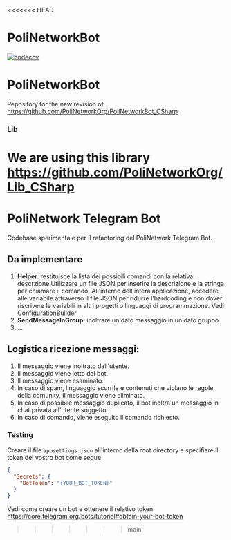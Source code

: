 <<<<<<< HEAD
# PoliNetworkBot
[![codecov](https://codecov.io/github/PoliNetworkOrg/PoliNetworkBot/branch/main/graph/badge.svg?token=VOA14BM161)](https://codecov.io/github/PoliNetworkOrg/PoliNetworkBot)
# PoliNetworkBot
Repository for the new revision of https://github.com/PoliNetworkOrg/PoliNetworkBot_CSharp

### Lib

We are using this library https://github.com/PoliNetworkOrg/Lib_CSharp
=======
# PoliNetwork Telegram Bot
Codebase sperimentale per il refactoring del PoliNetwork Telegram Bot.

## Da implementare
1. **Helper**: restituisce la lista dei possibili comandi con la relativa descrzione
Utilizzare un file JSON per inserire la descrizione e la stringa per chiamare il comando. All'interno dell'intera applicazione, accedere alle variabile attraverso il file JSON per ridurre l'hardcoding e non dover riscrivere le variabili in altri progetti o linguaggi di programmazione. Vedi [ConfigurationBuilder](https://learn.microsoft.com/it-it/dotnet/api/microsoft.extensions.configuration.configurationbuilder?view=dotnet-plat-ext-7.0#remarks)
2. **SendMessageInGroup**: inoltrare un dato messaggio in un dato gruppo
3. ...

## Logistica ricezione messaggi:
1. Il messaggio viene inoltrato dall'utente.
2. Il messaggio viene letto dal bot.
3. Il messaggio viene esaminato.
4. In caso di spam, linguaggio scurrile e contenuti che violano le regole della comunity, il messaggio viene eliminato.
5. In caso di possibile messaggio duplicato, il bot inoltra un messaggio in chat privata all'utente soggetto.
6. In caso di comando, viene eseguito il comando richiesto.

### Testing
Creare il file `appsettings.json` all'interno della root directory e specifiare il token del vostro bot come segue
```json
{
  "Secrets": {
    "BotToken": "{YOUR_BOT_TOKEN}"
  }
}
```

Vedi come creare un bot e ottenere il relativo token: https://core.telegram.org/bots/tutorial#obtain-your-bot-token

>>>>>>> main
